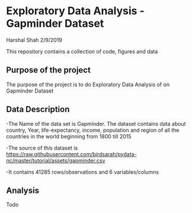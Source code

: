 # Exploratory Data Analysis - Gapminder Dataset
Harshal Shah
2/9/2019

This repository contains a collection of code, figures and data

## Purpose of the project 
The purpose of the  project is to do Exploratory Data Analysis of on Gapminder Dataset

## Data Description

-The Name of the data set is Gapminder. The dataset contains data about country, Year, life-expectancy, income, population  and region of all the countries in the world beginning from 1800 till 2015

-The source of this dataset is https://raw.githubusercontent.com/birdsarah/pydata-nc/master/tutorial/assets/gapminder.csv

-It contains 41285 rows/observations and 6 variables/columns

## Analysis
Todo